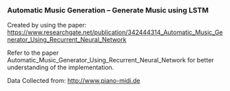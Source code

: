 ### Automatic Music Generation – Generate Music using LSTM
Created by using the paper: https://www.researchgate.net/publication/342444314_Automatic_Music_Generator_Using_Recurrent_Neural_Network

Refer to the paper Automatic_Music_Generator_Using_Recurrent_Neural_Network for better understanding of the implementation.

Data Collected from: http://www.piano-midi.de
